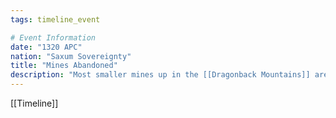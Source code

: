 ```yaml
---
tags: timeline_event

# Event Information
date: "1320 APC"
nation: "Saxum Sovereignty"
title: "Mines Abandoned"
description: "Most smaller mines up in the [[Dragonback Mountains]] are abandoned in favor of the [[Odverg, City of Metal|Odverg]] rift"
---
```

[[Timeline]]